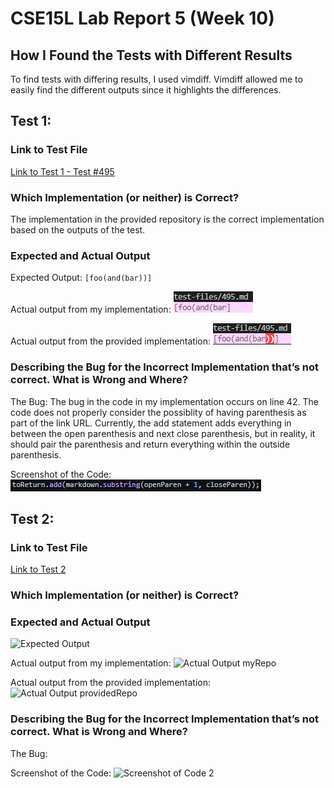 # CSE15L Lab Report 5 (Week 10)

## How I Found the Tests with Different Results
To find tests with differing results, I used vimdiff. Vimdiff allowed me to
easily find the different outputs since it highlights the differences.

## Test 1:

### Link to Test File
[Link to Test 1 - Test #495](https://github.com/nidhidhamnani/markdown-parser/blob/main/test-files/495.md)

### Which Implementation (or neither) is Correct?
The implementation in the provided repository is the correct implementation based
on the outputs of the test.

### Expected and Actual Output
Expected Output: `[foo(and(bar))]`

Actual output from my implementation:
![Actual Output myRepo](images\Test495myRepo.png)

Actual output from the provided implementation:
![Actual Output providedRepo](images\Test495theirRepo.png)

### Describing the Bug for the Incorrect Implementation that’s not correct. What is Wrong and Where?
The Bug: The bug in the code in my implementation occurs on line 42. The code does not properly consider the possiblity of having parenthesis as part of the link URL. Currently, the add statement adds everything in between the open parenthesis and next close parenthesis, but in reality, it should pair the parenthesis and return everything within the outside parenthesis.

Screenshot of the Code:
![Screenshot of Code 2](images\errorCodeTest495.png)

## Test 2:

### Link to Test File
[Link to Test 2]()

### Which Implementation (or neither) is Correct?


### Expected and Actual Output
![Expected Output]()

Actual output from my implementation:
![Actual Output myRepo]()

Actual output from the provided implementation:
![Actual Output providedRepo]()

### Describing the Bug for the Incorrect Implementation that’s not correct. What is Wrong and Where?
The Bug:

Screenshot of the Code:
![Screenshot of Code 2]()